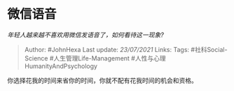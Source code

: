 # 微信语音
*年轻人越来越不喜欢用微信发语音了，如何看待这一现象?*

> Author: #JohnHexa
Last update: *23/07/2021* 
Links:
Tags: #社科Social-Science #人生管理Life-Management #人性与心理HumanityAndPsychology 

 
你选择花我的时间来省你的时间，你就不配有花我时间的机会和资格。

